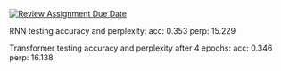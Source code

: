 [![Review Assignment Due Date](https://classroom.github.com/assets/deadline-readme-button-24ddc0f5d75046c5622901739e7c5dd533143b0c8e959d652212380cedb1ea36.svg)](https://classroom.github.com/a/L_fpc3jZ)

RNN testing accuracy and perplexity:
acc: 0.353	 perp: 15.229

Transformer testing accuracy and perplexity after 4 epochs:
acc: 0.346	 perp: 16.138